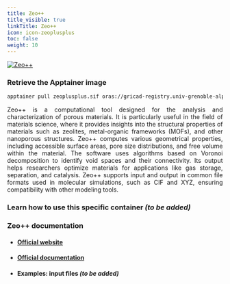 ```yaml
---
title: Zeo++
title_visible: true
linkTitle: Zeo++
icon: icon-zeoplusplus
toc: false
weight: 10
---
```


<a href="https://www.zeoplusplus.org/" target="_blank" class="codes-pages-top-logo">
    <img alt="Zeo++" class="logo-zeoplusplus">
</a>

### Retrieve the Apptainer image

```bash
apptainer pull zeoplusplus.sif oras://gricad-registry.univ-grenoble-alpes.fr/diamond/apptainer/apptainer-singularity-projects/zeoplusplus.sif:latest
```

<div align="justify">

Zeo++ is a computational tool designed for the analysis and characterization of porous materials. It is particularly useful in the field of materials science, where it provides insights into the structural properties of materials such as zeolites, metal-organic frameworks (MOFs), and other nanoporous structures. Zeo++ computes various geometrical properties, including accessible surface areas, pore size distributions, and free volume within the material. The software uses algorithms based on Voronoi decomposition to identify void spaces and their connectivity. Its output helps researchers optimize materials for applications like gas storage, separation, and catalysis. Zeo++ supports input and output in common file formats used in molecular simulations, such as CIF and XYZ, ensuring compatibility with other modeling tools.

</div>

### Learn how to use this specific container _(to be added)_

### Zeo++ documentation

- #### <a href="https://www.zeoplusplus.org/" target="_blank">Official website</a>

- #### <a href="https://www.zeoplusplus.org/docs.html" target="_blank">Official documentation</a>

- #### Examples: input files _(to be added)_
